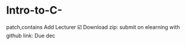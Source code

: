 # Intro-to-C-
patch,contains
Add Lecturer ☑️
Download zip:
submit on elearning with github link: Due dec
